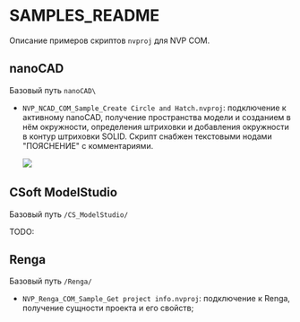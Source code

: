 # SAMPLES_README

Описание примеров скриптов `nvproj` для NVP COM.

## nanoCAD

Базовый путь `nanoCAD\`

* `NVP_NCAD_COM_Sample_Create Circle and Hatch.nvproj`: подключение к активному nanoCAD, получение пространства модели и созданием в нём окружности, определения штриховки и добавления окружности в контур штриховки SOLID. Скрипт снабжен текстовыми нодами "ПОЯСНЕНИЕ" с комментариями.
  
  ![](.\..\docs\images\2024-08-04-18-09-02-image.png) 

## CSoft ModelStudio

Базовый путь `/CS_ModelStudio/`

TODO:

## Renga

Базовый путь `/Renga/`

* `NVP_Renga_COM_Sample_Get project info.nvproj`: подключение к Renga, получение сущности проекта и его свойств;
